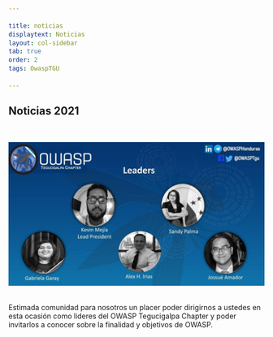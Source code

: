 ```yaml
---

title: noticias
displaytext: Noticias
layout: col-sidebar
tab: true
order: 2
tags: OwaspTGU

---
```

## Noticias 2021

<br>
<p align="center">
  <img src="assets/images/OWASP_new_Leader.jpg">
</p>
<br>
Estimada comunidad para nosotros un placer poder dirigirnos a ustedes en esta ocasión como lideres del OWASP Tegucigalpa Chapter y poder invitarlos a conocer sobre la finalidad y objetivos de OWASP.
<br>
